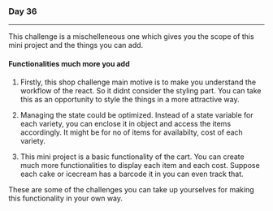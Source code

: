 ### Day 36
---
This challenge is a mischelleneous one which gives you the scope of this mini project and the things you can add.

#### Functionalities much more you add
1. Firstly, this shop challenge main motive is to make you understand the workflow of the react. So it didnt consider the styling part. You can take this as an opportunity to style the things in a more attractive way.

2. Managing the state could be optimized. Instead of a state variable for each variety, you can enclose it in object and access the items accordingly. It might be for no of items for availabilty, cost of each variety.

3. This mini project is a basic functionality of the cart. You can create much more functionalities to display each item and each cost. Suppose each cake or icecream has a barcode it in you can even track that.

These are some of the challenges you can take up yourselves for making this functionality in your own way.
